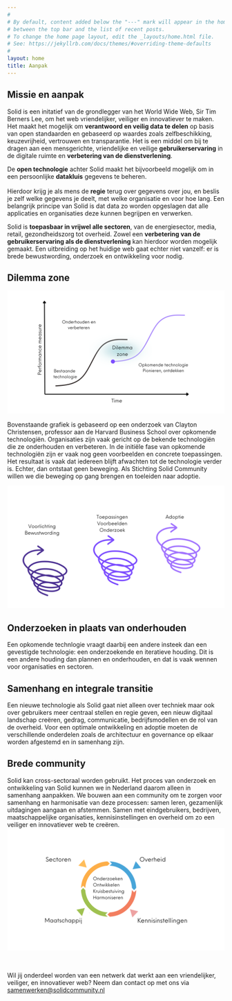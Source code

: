```yaml
---
#
# By default, content added below the "---" mark will appear in the home page
# between the top bar and the list of recent posts.
# To change the home page layout, edit the _layouts/home.html file.
# See: https://jekyllrb.com/docs/themes/#overriding-theme-defaults
#
layout: home
title: Aanpak
---
```


## Missie en aanpak

Solid is een initatief van de grondlegger van het World Wide Web, Sir Tim Berners Lee, om het web vriendelijker, veiliger en innovatiever te maken.
Het maakt het mogelijk om **verantwoord en veilig data te delen** op basis van open standaarden en gebaseerd op waardes zoals zelfbeschikking, keuzevrijheid, vertrouwen en transparantie.
Het is een middel om bij te dragen aan een mensgerichte, vriendelijke en veilige **gebruikerservaring** in de digitale ruimte en **verbetering van de dienstverlening**.

De **open technologie** achter Solid maakt het bijvoorbeeld mogelijk om in een persoonlijke **datakluis** gegevens te beheren.  <br> <br> Hierdoor krijg je als mens de **regie** terug over gegevens over jou, en beslis je zelf welke gegevens je deelt, met welke organisatie en voor hoe lang. Een belangrijk principe van Solid is dat data zo worden opgeslagen dat alle applicaties en organisaties deze kunnen begrijpen en verwerken.

Solid is **toepasbaar in vrijwel alle sectoren**, van de energiesector, media, retail, gezondheidszorg tot overheid. Zowel een **verbetering van de gebruikerservaring als de dienstverlening** kan hierdoor worden mogelijk gemaakt. Een uitbreiding op het huidige web gaat echter niet vanzelf: er is brede bewustwording, onderzoek en ontwikkeling voor nodig.

## Dilemma zone 
![dilemma zone](img/aanpak/dilemma-zone.png)

Bovenstaande grafiek is gebaseerd op een onderzoek van Clayton Christensen, professor aan de Harvard Business School over opkomende technologiën. 
Organisaties zijn vaak gericht op de bekende technologiën die ze onderhouden en verbeteren. In de initiële fase van opkomende technologiën zijn er vaak nog geen voorbeelden en concrete toepassingen. Het resultaat is vaak dat iedereen blijft afwachten tot de technologie verder is. Echter, dan ontstaat geen beweging.
Als Stichting Solid Community willen we die beweging op gang brengen en toeleiden naar adoptie.
<br>

![beweging](img/aanpak/beweging.png)

## Onderzoeken in plaats van onderhouden
Een opkomende technlogie vraagt daarbij een andere insteek dan een gevestigde technologie: een onderzoekende en iteratieve houding.
Dit is een andere houding dan plannen en onderhouden, en dat is vaak wennen voor organisaties en sectoren.
<br>

## Samenhang en integrale transitie
Een nieuwe technologie als Solid gaat niet alleen over techniek maar ook over gebruikers meer centraal stellen en regie geven, een nieuw digitaal landschap creëren, gedrag, communicatie, bedrijfsmodellen en de rol van de overheid. Voor een optimale ontwikkeling en adoptie moeten de verschillende onderdelen zoals de architectuur en governance op elkaar worden afgestemd en in samenhang zijn.
<br>

## Brede community
Solid kan cross-sectoraal worden gebruikt. Het proces van onderzoek en ontwikkeling van Solid kunnen we in Nederland daarom alleen in samenhang aanpakken. We bouwen aan een community om te zorgen voor samenhang en harmonisatie van deze processen: samen leren, gezamenlijk uitdagingen aangaan en afstemmen. Samen met eindgebruikers, bedrijven, maatschappelijke organisaties, kennisinstellingen en overheid om zo een veiliger en innovatiever web te creëren.
![brede samenwerking](img/aanpak/samenwerking.png)

<br>

Wil jij onderdeel worden van een netwerk dat werkt aan een vriendelijker, veiliger, en innovatiever web?
Neem dan contact op met ons via <samenwerken@solidcommunity.nl>


